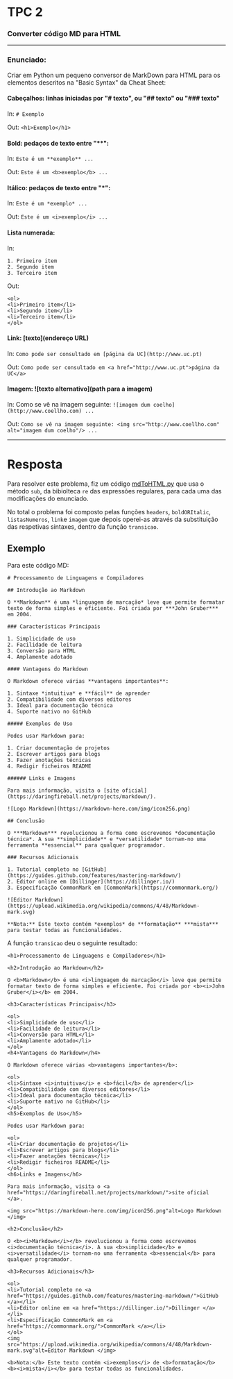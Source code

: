 # **TPC 2**

### Converter código MD para HTML

---

### **Enunciado**:

Criar em Python um pequeno conversor de MarkDown para HTML para os elementos descritos na "Basic Syntax" da Cheat Sheet:

#### Cabeçalhos: linhas iniciadas por "# texto", ou "## texto" ou "### texto"

In: `# Exemplo`

Out: `<h1>Exemplo</h1>`

#### Bold: pedaços de texto entre "\*\*":

In: `Este é um **exemplo** ...`

Out: `Este é um <b>exemplo</b> ...`

#### Itálico: pedaços de texto entre "\*":

In: `Este é um *exemplo* ...`

Out: `Este é um <i>exemplo</i> ...`

#### Lista numerada:

In:

```
1. Primeiro item
2. Segundo item
3. Terceiro item
```

Out:

```
<ol>
<li>Primeiro item</li>
<li>Segundo item</li>
<li>Terceiro item</li>
</ol>
```

#### Link: [texto](endereço URL)

In: `Como pode ser consultado em [página da UC](http://www.uc.pt)`

Out: `Como pode ser consultado em <a href="http://www.uc.pt">página da UC</a>`

#### Imagem: ![texto alternativo](path para a imagem)

In: Como se vê na imagem seguinte: `![imagem dum coelho](http://www.coellho.com) ...`

Out: `Como se vê na imagem seguinte: <img src="http://www.coellho.com" alt="imagem dum coelho"/> ...`

---

# Resposta

Para resolver este problema, fiz um código [mdToHTML.py](anexos/mdToHTML.py) que usa o método `sub`, da bibiolteca `re` das expressões regulares, para cada uma das modificações do enunciado.

No total o problema foi composto pelas funções `headers`, `boldORItalic`, `listasNumeros`, `link`e `imagem` que depois operei-as através da substituição das respetivas sintaxes, dentro da função `transicao`.

## Exemplo

Para este código MD:

```
# Processamento de Linguagens e Compiladores

## Introdução ao Markdown

O **Markdown** é uma *linguagem de marcação* leve que permite formatar texto de forma simples e eficiente. Foi criada por ***John Gruber*** em 2004.

### Características Principais

1. Simplicidade de uso
2. Facilidade de leitura
3. Conversão para HTML
4. Amplamente adotado

#### Vantagens do Markdown

O Markdown oferece várias **vantagens importantes**:

1. Sintaxe *intuitiva* e **fácil** de aprender
2. Compatibilidade com diversos editores
3. Ideal para documentação técnica
4. Suporte nativo no GitHub

##### Exemplos de Uso

Podes usar Markdown para:

1. Criar documentação de projetos
2. Escrever artigos para blogs
3. Fazer anotações técnicas
4. Redigir ficheiros README

###### Links e Imagens

Para mais informação, visita o [site oficial](https://daringfireball.net/projects/markdown/).

![Logo Markdown](https://markdown-here.com/img/icon256.png)

## Conclusão

O ***Markdown*** revolucionou a forma como escrevemos *documentação técnica*. A sua **simplicidade** e *versatilidade* tornam-no uma ferramenta **essencial** para qualquer programador.

### Recursos Adicionais

1. Tutorial completo no [GitHub](https://guides.github.com/features/mastering-markdown/)
2. Editor online em [Dillinger](https://dillinger.io/)
3. Especificação CommonMark em [CommonMark](https://commonmark.org/)

![Editor Markdown](https://upload.wikimedia.org/wikipedia/commons/4/48/Markdown-mark.svg)

**Nota:** Este texto contém *exemplos* de **formatação** ***mista*** para testar todas as funcionalidades.
```

A função `transicao` deu o seguinte resultado:

```
<h1>Processamento de Linguagens e Compiladores</h1>

<h2>Introdução ao Markdown</h2>

O <b>Markdown</b> é uma <i>linguagem de marcação</i> leve que permite formatar texto de forma simples e eficiente. Foi criada por <b><i>John Gruber</i></b> em 2004.

<h3>Características Principais</h3>

<ol>
<li>Simplicidade de uso</li>
<li>Facilidade de leitura</li>
<li>Conversão para HTML</li>
<li>Amplamente adotado</li>
</ol>
<h4>Vantagens do Markdown</h4>

O Markdown oferece várias <b>vantagens importantes</b>:

<ol>
<li>Sintaxe <i>intuitiva</i> e <b>fácil</b> de aprender</li>
<li>Compatibilidade com diversos editores</li>
<li>Ideal para documentação técnica</li>
<li>Suporte nativo no GitHub</li>
</ol>
<h5>Exemplos de Uso</h5>

Podes usar Markdown para:

<ol>
<li>Criar documentação de projetos</li>
<li>Escrever artigos para blogs</li>
<li>Fazer anotações técnicas</li>
<li>Redigir ficheiros README</li>
</ol>
<h6>Links e Imagens</h6>

Para mais informação, visita o <a href="https://daringfireball.net/projects/markdown/">site oficial </a>.

<img src="https://markdown-here.com/img/icon256.png"alt=Logo Markdown </img>

<h2>Conclusão</h2>

O <b><i>Markdown</i></b> revolucionou a forma como escrevemos <i>documentação técnica</i>. A sua <b>simplicidade</b> e <i>versatilidade</i> tornam-no uma ferramenta <b>essencial</b> para qualquer programador.

<h3>Recursos Adicionais</h3>

<ol>
<li>Tutorial completo no <a href="https://guides.github.com/features/mastering-markdown/">GitHub </a></li>
<li>Editor online em <a href="https://dillinger.io/">Dillinger </a></li>
<li>Especificação CommonMark em <a href="https://commonmark.org/">CommonMark </a></li>
</ol>
<img src="https://upload.wikimedia.org/wikipedia/commons/4/48/Markdown-mark.svg"alt=Editor Markdown </img>

<b>Nota:</b> Este texto contém <i>exemplos</i> de <b>formatação</b> <b><i>mista</i></b> para testar todas as funcionalidades.
```
